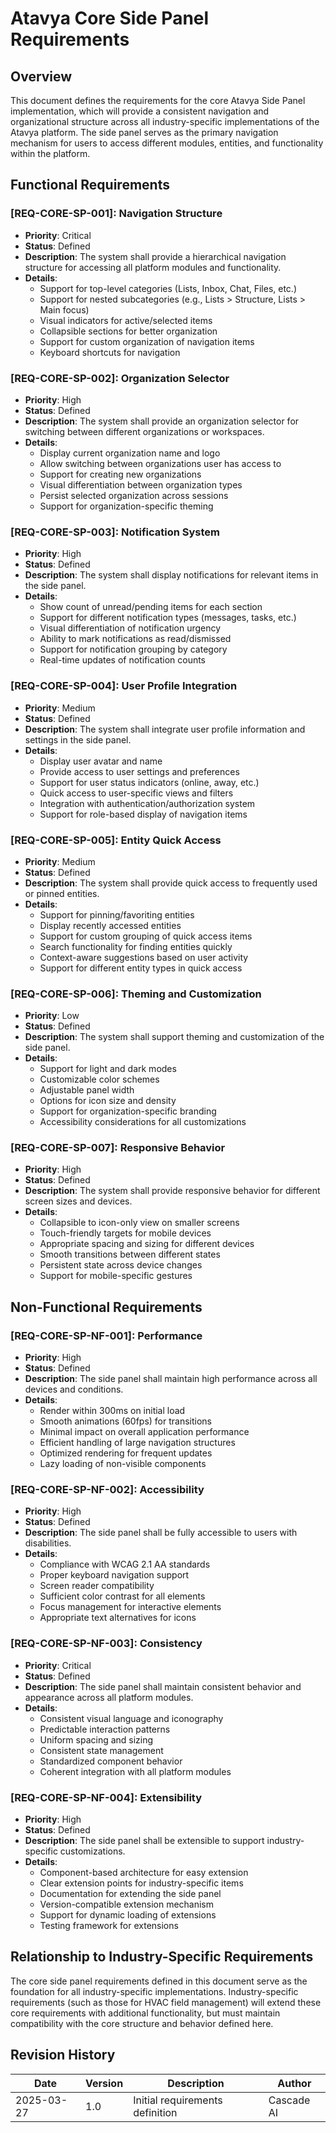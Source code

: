 # Atavya Core Side Panel Requirements

## Overview
This document defines the requirements for the core Atavya Side Panel implementation, which will provide a consistent navigation and organizational structure across all industry-specific implementations of the Atavya platform. The side panel serves as the primary navigation mechanism for users to access different modules, entities, and functionality within the platform.

## Functional Requirements

### [REQ-CORE-SP-001]: Navigation Structure
- **Priority**: Critical
- **Status**: Defined
- **Description**: The system shall provide a hierarchical navigation structure for accessing all platform modules and functionality.
- **Details**:
  - Support for top-level categories (Lists, Inbox, Chat, Files, etc.)
  - Support for nested subcategories (e.g., Lists > Structure, Lists > Main focus)
  - Visual indicators for active/selected items
  - Collapsible sections for better organization
  - Support for custom organization of navigation items
  - Keyboard shortcuts for navigation

### [REQ-CORE-SP-002]: Organization Selector
- **Priority**: High
- **Status**: Defined
- **Description**: The system shall provide an organization selector for switching between different organizations or workspaces.
- **Details**:
  - Display current organization name and logo
  - Allow switching between organizations user has access to
  - Support for creating new organizations
  - Visual differentiation between organization types
  - Persist selected organization across sessions
  - Support for organization-specific theming

### [REQ-CORE-SP-003]: Notification System
- **Priority**: High
- **Status**: Defined
- **Description**: The system shall display notifications for relevant items in the side panel.
- **Details**:
  - Show count of unread/pending items for each section
  - Support for different notification types (messages, tasks, etc.)
  - Visual differentiation of notification urgency
  - Ability to mark notifications as read/dismissed
  - Support for notification grouping by category
  - Real-time updates of notification counts

### [REQ-CORE-SP-004]: User Profile Integration
- **Priority**: Medium
- **Status**: Defined
- **Description**: The system shall integrate user profile information and settings in the side panel.
- **Details**:
  - Display user avatar and name
  - Provide access to user settings and preferences
  - Support for user status indicators (online, away, etc.)
  - Quick access to user-specific views and filters
  - Integration with authentication/authorization system
  - Support for role-based display of navigation items

### [REQ-CORE-SP-005]: Entity Quick Access
- **Priority**: Medium
- **Status**: Defined
- **Description**: The system shall provide quick access to frequently used or pinned entities.
- **Details**:
  - Support for pinning/favoriting entities
  - Display recently accessed entities
  - Support for custom grouping of quick access items
  - Search functionality for finding entities quickly
  - Context-aware suggestions based on user activity
  - Support for different entity types in quick access

### [REQ-CORE-SP-006]: Theming and Customization
- **Priority**: Low
- **Status**: Defined
- **Description**: The system shall support theming and customization of the side panel.
- **Details**:
  - Support for light and dark modes
  - Customizable color schemes
  - Adjustable panel width
  - Options for icon size and density
  - Support for organization-specific branding
  - Accessibility considerations for all customizations

### [REQ-CORE-SP-007]: Responsive Behavior
- **Priority**: High
- **Status**: Defined
- **Description**: The system shall provide responsive behavior for different screen sizes and devices.
- **Details**:
  - Collapsible to icon-only view on smaller screens
  - Touch-friendly targets for mobile devices
  - Appropriate spacing and sizing for different devices
  - Smooth transitions between different states
  - Persistent state across device changes
  - Support for mobile-specific gestures

## Non-Functional Requirements

### [REQ-CORE-SP-NF-001]: Performance
- **Priority**: High
- **Status**: Defined
- **Description**: The side panel shall maintain high performance across all devices and conditions.
- **Details**:
  - Render within 300ms on initial load
  - Smooth animations (60fps) for transitions
  - Minimal impact on overall application performance
  - Efficient handling of large navigation structures
  - Optimized rendering for frequent updates
  - Lazy loading of non-visible components

### [REQ-CORE-SP-NF-002]: Accessibility
- **Priority**: High
- **Status**: Defined
- **Description**: The side panel shall be fully accessible to users with disabilities.
- **Details**:
  - Compliance with WCAG 2.1 AA standards
  - Proper keyboard navigation support
  - Screen reader compatibility
  - Sufficient color contrast for all elements
  - Focus management for interactive elements
  - Appropriate text alternatives for icons

### [REQ-CORE-SP-NF-003]: Consistency
- **Priority**: Critical
- **Status**: Defined
- **Description**: The side panel shall maintain consistent behavior and appearance across all platform modules.
- **Details**:
  - Consistent visual language and iconography
  - Predictable interaction patterns
  - Uniform spacing and sizing
  - Consistent state management
  - Standardized component behavior
  - Coherent integration with all platform modules

### [REQ-CORE-SP-NF-004]: Extensibility
- **Priority**: High
- **Status**: Defined
- **Description**: The side panel shall be extensible to support industry-specific customizations.
- **Details**:
  - Component-based architecture for easy extension
  - Clear extension points for industry-specific items
  - Documentation for extending the side panel
  - Version-compatible extension mechanism
  - Support for dynamic loading of extensions
  - Testing framework for extensions

## Relationship to Industry-Specific Requirements

The core side panel requirements defined in this document serve as the foundation for all industry-specific implementations. Industry-specific requirements (such as those for HVAC field management) will extend these core requirements with additional functionality, but must maintain compatibility with the core structure and behavior defined here.

## Revision History

| Date | Version | Description | Author |
|------|---------|-------------|--------|
| 2025-03-27 | 1.0 | Initial requirements definition | Cascade AI |
